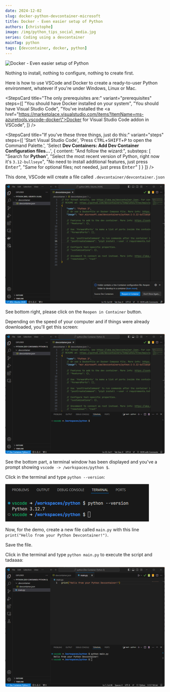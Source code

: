 ```yaml
---
date: 2024-12-02
slug: docker-python-devcontainer-microsoft
title: Docker - Even easier setup of Python
authors: [christophe]
image: /img/python_tips_social_media.jpg
series: Coding using a devcontainer
mainTag: python
tags: [devcontainer, docker, python]
---
```

![Docker - Even easier setup of Python](/img/python_tips_banner.jpg)

<!-- cspell:ignore substeps -->

Nothing to install, nothing to configure, nothing to create first.

Here is how to use VSCode and Docker to create a ready-to-user Python environment, whatever if you're under Windows, Linux or Mac.

<StepsCard
  title="The only prerequisites are:"
  variant="prerequisites"
  steps={[
    "You should have Docker installed on your system",
    "You should have Visual Studio Code",
    "You've installed the <a href=\"https://marketplace.visualstudio.com/items?itemName=ms-azuretools.vscode-docker\">Docker for Visual Studio Code</a> addon in VSCode",
  ]}
/>

<!-- truncate -->

<StepsCard
  title="If you've these three things, just do this:"
  variant="steps"
  steps={[
    'Start Visual Studio Code',
    'Press <kbd>CTRL</kbd>+<kbd>SHIFT</kbd>+<kbd>P</kbd> to open the Command Palette.',
    'Select **Dev Containers: Add Dev Container Configuration files...**',
    {
      content: "And follow the wizard:",
      substeps: [
        "Search for **Python**",
        "Select the most recent version of Python, right now it's `3.12-bullseye`",
        "No need to install additional features, just press <kbd>Enter</kbd>",
        "Same for optional files; not needed, just press <kbd>Enter</kbd>"
      ]
    }
  ]}
/>

This done, VSCode will create a file called `.devcontainer/devcontainer.json`

![VSCode has created the .devcontainer/devcontainer.json file](./images/devcontainer_created.png)

See bottom right, please click on the `Reopen in Container` button.

Depending on the speed of your computer and if things were already downloaded, you'll get this screen:

![VSCode and his terminal](./images/terminal.png)

See the bottom part, a terminal window has been displayed and you've a prompt showing `vscode -> /workspaces/python $`.

Click in the terminal and type `python --version`:

![Version](./images/version.png)

Now, for the demo, create a new file called `main.py` with this line `print("Hello from your Python Devcontainer!")`.

Save the file.

Click in the terminal and type `python main.py` to execute the script and tadaaaa:

![Running the script](./images/running_the_script.png)
